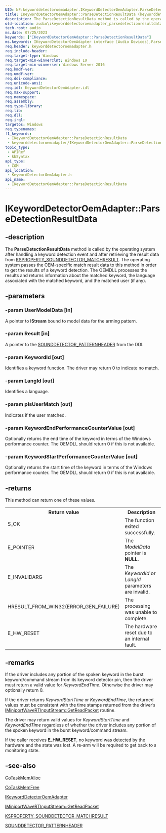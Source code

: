 ```yaml
---
UID: NF:keyworddetectoroemadapter.IKeywordDetectorOemAdapter.ParseDetectionResultData
title: IKeywordDetectorOemAdapter::ParseDetectionResultData (keyworddetectoroemadapter.h)
description: The ParseDetectionResultData method is called by the operating system after handling a keyword detection event and after retrieving the result data from KSPROPERTY_SOUNDDETECTOR_MATCHRESULT.
old-location: audio\ikeyworddetectoroemadapter_parsedetectionresultdata.htm
tech.root: audio
ms.date: 07/25/2023
keywords: ["IKeywordDetectorOemAdapter::ParseDetectionResultData"]
ms.keywords: IKeywordDetectorOemAdapter interface [Audio Devices],ParseDetectionResultData method, IKeywordDetectorOemAdapter.ParseDetectionResultData, IKeywordDetectorOemAdapter::ParseDetectionResultData, ParseDetectionResultData, ParseDetectionResultData method [Audio Devices], ParseDetectionResultData method [Audio Devices],IKeywordDetectorOemAdapter interface, audio.ikeyworddetectoroemadapter_parsedetectionresultdata, keyworddetectoroemadapter/IKeywordDetectorOemAdapter::ParseDetectionResultData
req.header: keyworddetectoroemadapter.h
req.include-header: 
req.target-type: Windows
req.target-min-winverclnt: Windows 10
req.target-min-winversvr: Windows Server 2016
req.kmdf-ver: 
req.umdf-ver: 
req.ddi-compliance: 
req.unicode-ansi: 
req.idl: KeywordDetectorOemAdapter.idl
req.max-support: 
req.namespace: 
req.assembly: 
req.type-library: 
req.lib: 
req.dll: 
req.irql: 
targetos: Windows
req.typenames: 
f1_keywords:
 - IKeywordDetectorOemAdapter::ParseDetectionResultData
 - keyworddetectoroemadapter/IKeywordDetectorOemAdapter::ParseDetectionResultData
topic_type:
 - APIRef
 - kbSyntax
api_type:
 - COM
api_location:
 - KeywordDetectorOemAdapter.h
api_name:
 - IKeywordDetectorOemAdapter::ParseDetectionResultData
---
```


# IKeywordDetectorOemAdapter::ParseDetectionResultData

## -description

The <b>ParseDetectionResultData</b> method is called by the operating system after handling a keyword detection event and after retrieving the result data from <a href="/windows-hardware/drivers/audio/ksproperty-sounddetector-matchresult">KSPROPERTY_SOUNDDETECTOR_MATCHRESULT</a>. The operating system passes the OEM-specific match result data to this method in order to get the results of a keyword detection.  The OEMDLL processes the results and returns information about the matched keyword, the language associated with the matched keyword, and the matched user (if any).

## -parameters

### -param UserModelData [in]

A pointer to <b>IStream</b> bound to model data for the arming pattern.

### -param Result [in]

A pointer to the <a href="/windows-hardware/drivers/ddi/ksmedia/ns-ksmedia-sounddetector_patternheader">SOUNDDETECTOR_PATTERNHEADER</a> from the DDI.

### -param KeywordId [out]

Identifies a keyword function. The driver may return 0 to indicate no match.

### -param LangId [out]

Identifies a language.

### -param pIsUserMatch [out]

Indicates if the user matched.

### -param KeywordEndPerformanceCounterValue [out]

Optionally returns the end time of the keyword in terms of the Windows performance counter. The OEMDLL should return 0 if this is not available.

### -param KeywordStartPerformanceCounterValue [out]

Optionally returns the start time of the keyword in terms of the Windows performance counter. The OEMDLL should return 0 if this is not available.

## -returns

This method can return one of these values.

<table>
<tr>
<th>Return value</th>
<th>Description</th>
</tr>
<tr>
<td width="40%">
<dl>
<dt>S_OK</dt>
</dl>
</td>
<td width="60%">
The function exited successfully. 

</td>
</tr>
<tr>
<td width="40%">
<dl>
<dt>E_POINTER</dt>
</dl>
</td>
<td width="60%">
 The <i>ModelData</i> pointer is <b>NULL</b>.

</td>
</tr>
<tr>
<td width="40%">
<dl>
<dt>E_INVALIDARG</dt>
</dl>
</td>
<td width="60%">
 The <i>KeywordId</i> or <i>LangId</i> parameters are invalid.

</td>
</tr>
<tr>
<td width="40%">
<dl>
<dt>HRESULT_FROM_WIN32(ERROR_GEN_FAILURE)</dt>
</dl>
</td>
<td width="60%">
 The processing was unable to complete.

</td>
</tr>
<tr>
<td width="40%">
<dl>
<dt>E_HW_RESET</dt>
</dl>
</td>
<td width="60%">
The hardware reset due to an internal fault.

</td>
</tr>
</table>

## -remarks

If the driver includes any portion of the spoken keyword in the burst keyword/command stream from its keyword detector pin, then the driver must return a valid value for <i>KeywordEndTime</i>. Otherwise the driver may optionally return 0.

If the driver returns <i>KeywordStartTime</i> or <i>KeywordEndTime</i>, the returned values must be consistent with the time stamps returned from the driver’s <a href="/windows-hardware/drivers/ddi/portcls/nf-portcls-iminiportwavertinputstream-getreadpacket">IMiniportWaveRTInputStream::GetReadPacket</a> routine.

The driver may return valid values for <i>KeywordStartTime</i> and <i>KeywordEndTime</i> regardless of whether the driver includes any portion of the spoken keyword in the burst keyword/command stream.

If the caller receives <b>E_HW_RESET</b>, no keyword was detected by the hardware and the state was lost. A re-arm will be required to get back to a monitoring state.

## -see-also

<a href="/windows/win32/api/combaseapi/nf-combaseapi-cotaskmemalloc">CoTaskMemAlloc</a>

<a href="/windows/win32/api/combaseapi/nf-combaseapi-cotaskmemfree">CoTaskMemFree</a>

<a href="/windows-hardware/drivers/ddi/keyworddetectoroemadapter/nn-keyworddetectoroemadapter-ikeyworddetectoroemadapter">IKeywordDetectorOemAdapter</a>

<a href="/windows-hardware/drivers/ddi/portcls/nf-portcls-iminiportwavertinputstream-getreadpacket">IMiniportWaveRTInputStream::GetReadPacket</a>

<a href="/windows-hardware/drivers/audio/ksproperty-sounddetector-matchresult">KSPROPERTY_SOUNDDETECTOR_MATCHRESULT</a>

<a href="/windows-hardware/drivers/ddi/ksmedia/ns-ksmedia-sounddetector_patternheader">SOUNDDETECTOR_PATTERNHEADER</a>
